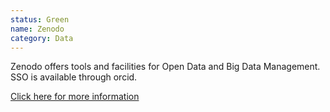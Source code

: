 ```yaml
---
status: Green
name: Zenodo
category: Data
---
```

Zenodo offers tools and facilities for Open Data and Big Data Management. SSO is available through orcid.

 [Click here for more information][zenodo]

 [zenodo]:https://zenodo.org